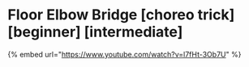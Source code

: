 # Floor Elbow Bridge \[choreo trick] \[beginner] \[intermediate]

{% embed url="https://www.youtube.com/watch?v=l7fHt-3Ob7U" %}
